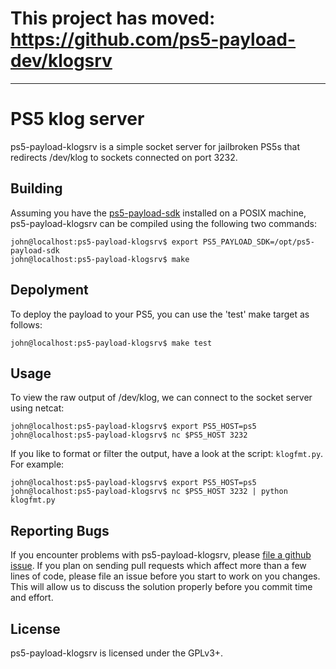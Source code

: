 # This project has moved: https://github.com/ps5-payload-dev/klogsrv

***

# PS5 klog server
ps5-payload-klogsrv is a simple socket server for jailbroken PS5s that redirects
/dev/klog to sockets connected on port 3232.

## Building
Assuming you have the [ps5-payload-sdk][sdk] installed on a POSIX machine,
ps5-payload-klogsrv can be compiled using the following two commands:
```console
john@localhost:ps5-payload-klogsrv$ export PS5_PAYLOAD_SDK=/opt/ps5-payload-sdk
john@localhost:ps5-payload-klogsrv$ make
```

## Depolyment
To deploy the payload to your PS5, you can use the 'test' make target as follows:
```console
john@localhost:ps5-payload-klogsrv$ make test
```

## Usage
To view the raw output of /dev/klog, we can connect to the socket server using
netcat:
```console
john@localhost:ps5-payload-klogsrv$ export PS5_HOST=ps5
john@localhost:ps5-payload-klogsrv$ nc $PS5_HOST 3232
```
If you like to format or filter the output, have a look at the script: `klogfmt.py`.
For example:
```console
john@localhost:ps5-payload-klogsrv$ export PS5_HOST=ps5
john@localhost:ps5-payload-klogsrv$ nc $PS5_HOST 3232 | python klogfmt.py
```

## Reporting Bugs
If you encounter problems with ps5-payload-klogsrv, please [file a github issue][issues].
If you plan on sending pull requests which affect more than a few lines of code,
please file an issue before you start to work on you changes. This will allow us
to discuss the solution properly before you commit time and effort.

## License
ps5-payload-klogsrv is licensed under the GPLv3+.

[sdk]: https://github.com/john-tornblom/ps5-payload-sdk
[issues]: https://github.com/john-tornblom/ps5-payload-klogsrvissues/new

